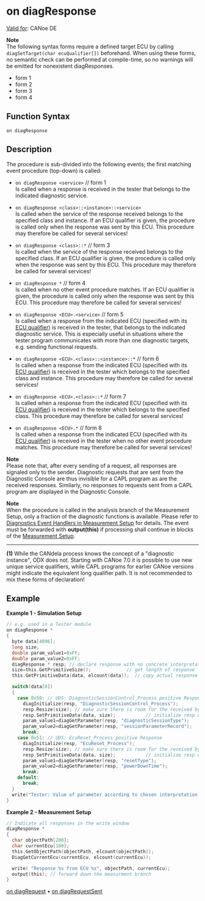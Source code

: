 # on diagResponse

[Valid for](../../../Shared/FeatureAvailability.md): CANoe DE

**Note**  
The following syntax forms require a defined target ECU by calling `diagSetTarget(char ecuQualifier[])` beforehand. When using these forms, no semantic check can be performed at compile-time, so no warnings will be emitted for nonexistent diagResponses.

- form 1
- form 2
- form 3
- form 4

## Function Syntax

`on diagResponse`

## Description

The procedure is sub-divided into the following events; the first matching event procedure (top-down) is called:

- `on diagResponse <service>` // form 1  
  Is called when a response is received in the tester that belongs to the indicated diagnostic service.

- `on diagResponse <class>::<instance>::<service>`  
  Is called when the service of the response received belongs to the specified class and instance. If an ECU qualifier is given, the procedure is called only when the response was sent by this ECU. This procedure may therefore be called for several services!

- `on diagResponse <class>::*` // form 3  
  Is called when the service of the response received belongs to the specified class. If an ECU qualifier is given, the procedure is called only when the response was sent by this ECU. This procedure may therefore be called for several services!

- `on diagResponse *` // form 4  
  Is called when no other event procedure matches. If an ECU qualifier is given, the procedure is called only when the response was sent by this ECU. This procedure may therefore be called for several services!

- `on diagResponse <ECU>.<service>` // form 5  
  Is called when a response from the indicated ECU (specified with its [ECU qualifier](../../../CANoeCANalyzer/Diagnostics/DiagISOTPconfig/DiagDescr/DiagDescOther.md)) is received in the tester, that belongs to the indicated diagnostic service. This is especially useful in situations where the tester program communicates with more than one diagnostic targets, e.g. sending functional requests.

- `on diagResponse <ECU>.<class>::<instance>::*` // form 6  
  Is called when a response from the indicated ECU (specified with its [ECU qualifier](../../../CANoeCANalyzer/Diagnostics/DiagISOTPconfig/DiagDescr/DiagDescOther.md)) is received in the tester which belongs to the specified class and instance. This procedure may therefore be called for several services!

- `on diagResponse <ECU>.<class>::*` // form 7  
  Is called when a response from the indicated ECU (specified with its [ECU qualifier](../../../CANoeCANalyzer/Diagnostics/DiagISOTPconfig/DiagDescr/DiagDescOther.md)) is received in the tester which belongs to the specified class. This procedure may therefore be called for several services!

- `on diagResponse <ECU>.*` // form 8  
  Is called when a response from the indicated ECU (specified with its [ECU qualifier](../../../CANoeCANalyzer/Diagnostics/DiagISOTPconfig/DiagDescr/DiagDescOther.md)) is received in the tester when no other event procedure matches. This procedure may therefore be called for several services!

**Note**  
Please note that, after every sending of a request, all responses are signaled only to the sender. Diagnostic requests that are sent from the Diagnostic Console are thus invisible for a CAPL program as are the received responses. Similarly, no responses to requests sent from a CAPL program are displayed in the Diagnostic Console.

**Note**  
When the procedure is called in the analysis branch of the Measurement Setup, only a fraction of the diagnostic functions is available. Please refer to [Diagnostics Event Handlers in Measurement Setup](../CAPLfunctionsDiagnosticsEventHandlerAnalysisBranch.md) for details. The event must be forwarded with **output(this)** if processing shall continue in blocks of the [Measurement Setup](../../../CANoeCANalyzer/Windows/MeasurementSetup/MeasurementSetupWindow.md).

_______________________  
**(1)** While the CANdela process knows the concept of a "diagnostic instance", ODX does not. Starting with CANoe 7.0 it is possible to use new unique service qualifiers, while CAPL programs for earlier CANoe versions might indicate the equivalent long qualifier path. It is not recommended to mix these forms of declaration!

## Example

**Example 1 - Simulation Setup**  
```c
// e.g. used in a Tester module
on diagResponse *
{
  byte data[4096];
  long size;
  double param_value1=0xFF;
  double param_value2=0xFF;
  diagResponse * resp; // declare response with no concrete interpretation
  size=this.GetPrimitiveSize();             // get length of response
  this.GetPrimitiveData(data, elcount(data));  // copy actual response from "on diagResponse *" into data array

  switch(data[0])
  {
    case 0x50: // UDS: DiagnosticSessionControl_Process positive Response
      diagInitialize(resp, "DiagnosticSessionControl_Process");
      resp.Resize(size); // make sure there is room for the received bytes
      resp.SetPrimitiveData(data, size);           // initialize resp with actual response from data array
      param_value1=diagGetParameter(resp, "diagnosticSessionType");
      param_value2=diagGetParameter(resp, "sessionParameterRecord");
      break;
    case 0x51: // UDS: EcuReset_Process positive Response
      diagInitialize(resp, "EcuReset_Process");
      resp.Resize(size); // make sure there is room for the received bytes
      resp.SetPrimitiveData(data, size);           // initialize resp with actual response from data array
      param_value1=diagGetParameter(resp, "resetType");
      param_value2=diagGetParameter(resp, "powerDownTime");
      break;
    default:
      break;
  }
  write("Tester: Value of parameter according to chosen interpretation: 0x%x 0x%x %3.0lf %3.0lf",data[0], data[1], param_value1, param_value2);
}
```

**Example 2 - Measurement Setup**  
```c
// Indicate all responses in the write window
diagResponse *
{
  char objectPath[200];
  char currentEcu[100];
  this.GetObjectPath(objectPath, elcount(objectPath));
  DiagGetCurrentEcu(currentEcu, elcount(currentEcu));

  write( "Response %s from ECU %s", objectPath, currentEcu);
  output(this); // forward down the measurment branch
}
```

[on diagRequest](CAPLfunctionOnDiagRequest.md) • [on diagRequestSent](CAPLfunctionOnDiagRequestSent.md)

